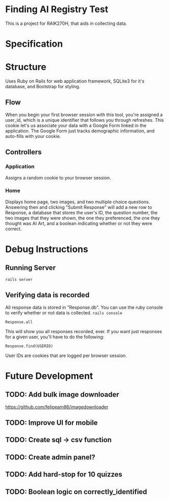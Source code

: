 # Finding AI Registry Test
This is a project for RAIK270H, that aids in collecting data. 

# Specification


# Structure
Uses Ruby on Rails for web application framework, SQLite3 for it's database, and Bootstrap for styling. 
## Flow
When you begin your first browser session with this tool, you're assigned a user_id, which is a unique identifier that follows you through refreshes. This cookie let's us associate your data with a Google Form linked in the application. The Google Form just tracks demographic information, and auto-fills with your cookie. 
## Controllers
### Application
Assigns a random cookie to your browser session. 
### Home
Displays home page, two images, and two multiple choice questions. Answering then and clicking "Submit Response" will add a new row to Response, a database that stores the user's ID, the question number, the two images that they were shown, the one they preferenced, the one they thought was AI Art, and a boolean indicating whether or not they were correct. 

# Debug Instructions
## Running Server
`rails server` 
## Verifying data is recorded
All response data is stored in "Response.db". You can use the ruby console to verify whether or not data is collected. 
`rails console`

`Response.all`

This will show you all responses recorded, ever. If you want just responses for a given user, you'll have to do the following:

`Response.find(USERID)`

User IDs are cookies that are logged per browser session. 

# Future Development
## TODO: Add bulk image downloader
https://github.com/felipeam86/imagedownloader
## TODO: Improve UI for mobile
## TODO: Create sql -> csv function
## TODO: Create admin panel?
## TODO: Add hard-stop for 10 quizzes
## TODO: Boolean logic on correctly_identified